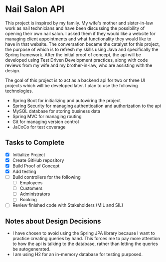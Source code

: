 # Nail Salon API
This project is inspired by my family. My wife's mother and sister-in-law work as nail technicians and have been discussing the possibility of opening their own nail salon. I asked them if they would like a website for managing client appointments and what functionality they would like to have in that website. The conversation became the catalyst for this project, the purpose of which is to refresh my skills using Java and specifically the Spring framework. After the initial proof of concept, the api will be developed using Test Driven Development practices, along with code reviews from my wife and my brother-in-law, who are assisting with the design. 

The goal of this project is to act as a backend api for two or three UI projects which will be developed later. I plan to use the following technologies.

- Spring Boot for initializing and autowiring the project
- Spring Security for managing authentication and authorization to the api
- MySQL database for storing business data
- Spring MVC for managing routing
- Git for managing version control
- JaCoCo for test coverage 


## Tasks to Complete
- [x] Initialize Project
- [x] Create GitHub repository
- [x] Build Proof of Concept
- [x] Add testing
- [ ] Build controllers for the following 
    - [ ] Employees
    - [ ] Customers
    - [ ] Administrators
    - [ ] Booking
- [ ] Review finished code with Stakeholders (MIL and SIL)

## Notes about Design Decisions
- I have chosen to avoid using the Spring JPA library because I want to practice creating queries by hand. This forces me to pay more attention to how the api is talking to the database, rather than letting the queries be autogenerated.
- I am using H2 for an in-memory database for testing purposed. 